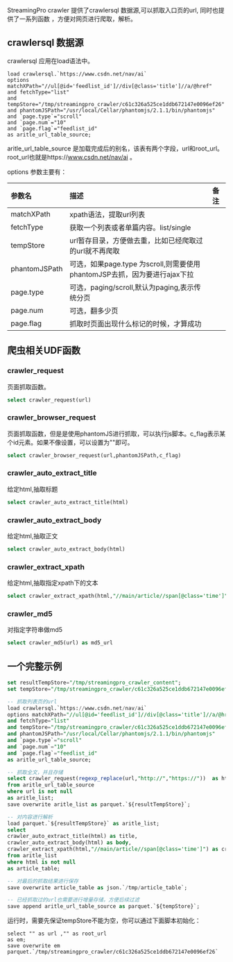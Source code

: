 StreamingPro crawler 提供了crawlersql 数据源,可以抓取入口页的url,
同时也提供了一系列函数 ，方便对网页进行爬取，解析。

## crawlersql 数据源

crawlersql 应用在load语法中。

```
load crawlersql.`https://www.csdn.net/nav/ai` 
options matchXPath="//ul[@id='feedlist_id']//div[@class='title']//a/@href" 
and fetchType="list"
and tempStore="/tmp/streamingpro_crawler/c61c326a525ce1ddb672147e0096ef26"
and phantomJSPath="/usr/local/Cellar/phantomjs/2.1.1/bin/phantomjs"
and `page.type`="scroll"
and `page.num`="10"
and `page.flag`="feedlist_id"
as aritle_url_table_source;
```
 
aritle_url_table_source 是加载完成后的别名，该表有两个字段，url和root_url。 root_url也就是https://www.csdn.net/nav/ai 。

options 参数主要有：


| 参数名	 | 描述  |备注 |
|:-----------|:------------|:------------|
|matchXPath | xpath语法，提取url列表 ||
|fetchType | 获取一个列表或者单篇内容。list/single||
|tempStore |  url暂存目录，方便做去重，比如已经爬取过的url就不再爬取||
|phantomJSPath | 可选，如果page.type 为scroll,则需要使用phantomJSP去抓，因为要进行ajax下拉||
|page.type | 可选，paging/scroll,默认为paging,表示传统分页||
|page.num | 可选，翻多少页||
|page.flag | 抓取时页面出现什么标记的时候，才算成功||

## 爬虫相关UDF函数

### crawler_request

页面抓取函数。

```sql
select crawler_request(url)
```

### crawler_browser_request

页面抓取函数，但是是使用phantomJS进行抓取，可以执行js脚本。c_flag表示某个id元素。如果不像设置，可以设置为""即可。

```sql
select crawler_browser_request(url,phantomJSPath,c_flag)
```

### crawler_auto_extract_title

给定html,抽取标题

```sql
select crawler_auto_extract_title(html)
```

### crawler_auto_extract_body

给定html,抽取正文

```sql
select crawler_auto_extract_body(html)
```



### crawler_extract_xpath

给定html,抽取指定xpath下的文本

```sql
select crawler_extract_xpath(html,"//main/article//span[@class='time']") as created_time
```

### crawler_md5

对指定字符串做md5

```sql
select crawler_md5(url) as md5_url
```


## 一个完整示例



```sql
set resultTempStore="/tmp/streamingpro_crawler_content";
set tempStore="/tmp/streamingpro_crawler/c61c326a525ce1ddb672147e0096ef26";

-- 抓取列表页的url
load crawlersql.`https://www.csdn.net/nav/ai` 
options matchXPath="//ul[@id='feedlist_id']//div[@class='title']//a/@href" 
and fetchType="list"
and tempStore="/tmp/streamingpro_crawler/c61c326a525ce1ddb672147e0096ef26"
and phantomJSPath="/usr/local/Cellar/phantomjs/2.1.1/bin/phantomjs"
and `page.type`="scroll"
and `page.num`="10"
and `page.flag`="feedlist_id"
as aritle_url_table_source;

-- 抓取全文，并且存储
select crawler_request(regexp_replace(url,"http://","https://"))  as html 
from aritle_url_table_source 
where url is not null
as aritle_list;
save overwrite aritle_list as parquet.`${resultTempStore}`;

-- 对内容进行解析
load parquet.`${resultTempStore}` as aritle_list;
select 
crawler_auto_extract_title(html) as title,
crawler_auto_extract_body(html) as body,
crawler_extract_xpath(html,"//main/article//span[@class='time']") as created_time
from aritle_list 
where html is not null
as article_table;

-- 对最后的抓取结果进行保存
save overwrite article_table as json.`/tmp/article_table`;

-- 已经抓取过的url也需要进行增量存储，方便后续过滤
save append aritle_url_table_source as parquet.`${tempStore}`;

```

运行时，需要先保证tempStore不能为空，你可以通过下面脚本初始化：

```
select "" as url ,"" as root_url 
as em;
save overwrite em parquet.`/tmp/streamingpro_crawler/c61c326a525ce1ddb672147e0096ef26`
```